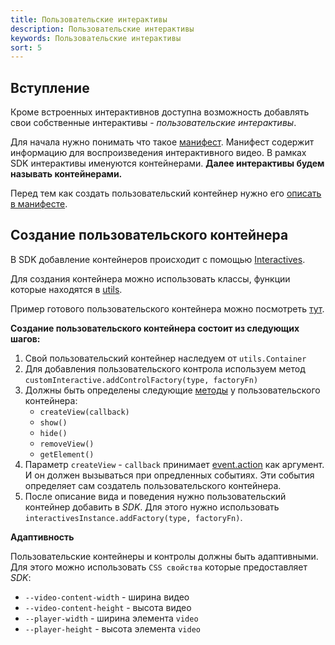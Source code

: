 ```yaml
---
title: Пользовательские интерактивы
description: Пользовательские интерактивы
keywords: Пользовательские интерактивы
sort: 5
---
```


## Вступление

Кроме встроенных интерактивнов доступна возможность добавлять свои собственные интерактивы - _пользовательские интерактивы_.

Для начала нужно понимать что такое [манифест](../android/data-structure-ru.md). Манифест содержит информацию для воспроизведения интерактивного видео. В рамках SDK интерактивы именуются контейнерами. **Далее интерактивы будем называть контейнерами.**

Перед тем как создать пользовательский контейнер нужно его [описать в манифесте](../android/custom-interactives-ru.md#описание-пользовательского-контейнера-в-manifestjson).

## Создание пользовательского контейнера

В SDK добавление контейнеров происходит с помощью [Interactives](configurations-ru.md#interactives).

Для создания контейнера можно использовать классы, функции которые находятся в [utils](configurations-ru.md#utlis).

Пример готового пользовательского контейнера можно посмотреть [тут](configurations-ru.md).

**Создание пользовательского контейнера состоит из следующих шагов:**

1.  Свой пользовательский контейнер наследуем от `utils.Container`
2.  Для добавления пользовательского контрола используем метод `customInteractive.addControlFactory(type, factoryFn)`
3.  Должны быть определены следующие [методы](configurations-ru.md#new-choicecontainercontainer) у пользовательского контейнера:
    - `createView(callback)`
    - `show()`
    - `hide()`
    - `removeView()`
    - `getElement()`
4.  Параметр `createView` - `callback` принимает [event.action](../android/data-structure-ru.md#структура-action) как аргумент. И он должен вызываться при опредленных событиях. Эти события определяет сам создатель пользовательского контейнера.
5.  После описание вида и поведения нужно пользовательский контейнер добавить в _SDK_. Для этого нужно использовать `interactivesInstance.addFactory(type, factoryFn)`.

**Адаптивность**

Пользовательские контейнеры и контролы должны быть адаптивными. Для этого можно использовать `CSS свойства` которые предоставляет _SDK_:

- `--video-content-width` - ширина видео
- `--video-content-height` - высота видео
- `--player-width` - ширина элемента `video`
- `--player-height` - высота элемента `video`
